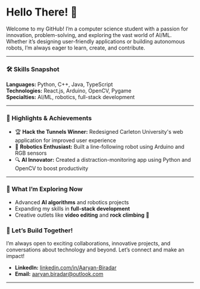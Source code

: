 # Hello There! 👋  

Welcome to my GitHub! I’m a computer science student with a passion for innovation, problem-solving, and exploring the vast world of AI/ML. Whether it’s designing user-friendly applications or building autonomous robots, I’m always eager to learn, create, and contribute.  

---

### 🛠️ Skills Snapshot  
**Languages:** Python, C++, Java, TypeScript  
**Technologies:** React.js, Arduino, OpenCV, Pygame  
**Specialties:** AI/ML, robotics, full-stack development  

---

### 🚀 Highlights & Achievements  
- 🏆 **Hack the Tunnels Winner:** Redesigned Carleton University's web application for improved user experience  
- 🤖 **Robotics Enthusiast:** Built a line-following robot using Arduino and RGB sensors  
- 🔍 **AI Innovator:** Created a distraction-monitoring app using Python and OpenCV to boost productivity  

---

### 🌱 What I’m Exploring Now  
- Advanced **AI algorithms** and robotics projects  
- Expanding my skills in **full-stack development**  
- Creative outlets like **video editing** and **rock climbing** 🧗  


### 🤝 Let’s Build Together!  
I’m always open to exciting collaborations, innovative projects, and conversations about technology and beyond. Let’s connect and make an impact!  

- **LinkedIn:** [linkedin.com/in/Aaryan-Biradar](https://linkedin.com/in/Aaryan-Biradar)  
- **Email:** [aaryan.biradar@outlook.com](aaryan.biradar@outlook.com)  

---
